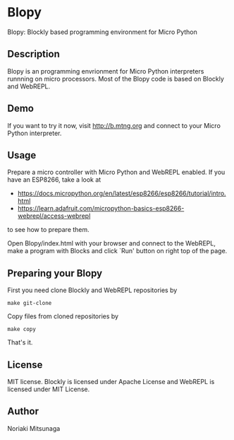 # Blopy
Blopy: Blockly based programming environment for Micro Python

## Description
Blopy is an programming envrionment for Micro Python interpreters runnning on micro processors. Most of the Blopy code is based on Blockly and WebREPL. 

## Demo
If you want to try it now, visit http://b.mtng.org and connect to your Micro Python interpreter. 

## Usage
Prepare a micro controller with Micro Python and WebREPL enabled. If you have an ESP8266, take a look at
* https://docs.micropython.org/en/latest/esp8266/esp8266/tutorial/intro.html
* https://learn.adafruit.com/micropython-basics-esp8266-webrepl/access-webrepl

to see how to prepare them.

Open Blopy/index.html with your browser and connect to the WebREPL, make a program with Blocks and click `Run' button on right top of the page.

## Preparing your Blopy
First you need clone Blockly and WebREPL repositories by
```
make git-clone
```
Copy files from cloned repositories by
```
make copy
```
That's it.

## License
MIT license. Blockly is licensed under Apache License and WebREPL is licensed under MIT License.

## Author
Noriaki Mitsunaga
